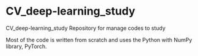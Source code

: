 # CV_deep-learning_study
CV_deep-learning_study Repository for manage codes to study


Most of the code is written from scratch and uses the Python with NumPy library, PyTorch. 
